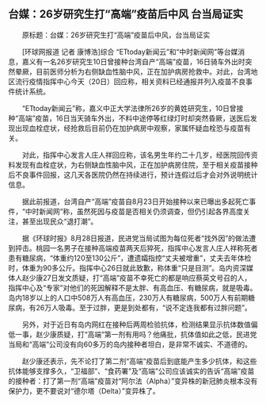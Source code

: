## 台媒：26岁研究生打“高端”疫苗后中风 台当局证实
　　原标题：台媒：26岁研究生打“高端”疫苗后中风，台当局证实

　　[环球网报道 记者 康博浩]综合 “ETtoday新闻云”和“中时新闻网”等台媒消息，嘉义有一名26岁研究生10日曾接种台湾自产“高端”疫苗，16日骑车外出时突然晕厥，目前医师分析为右侧缺血性脑中风，正在加护病房抢救中。对此，台湾地区流行疫情指挥中心今天（20日）回应称，相关资料已经通报并列入疫苗不良事件统计系统。

　　“ETtoday新闻云”称，嘉义中正大学法律所26岁的黄姓研究生，10日曾接种“高端”疫苗，16日当天骑车外出，不料中途停等红绿灯时却突然昏厥，送医后发现出现血栓症状，经抢救后目前仍在加护病房中观察，家属怀疑血栓恐与疫苗有关。

　　对此，指挥中心发言人庄人祥回应称，该名男生年约二十几岁，经医院回传资料发现有血栓症状，为右侧缺血性脑中风，正在加护病房住院，至于相关疫苗接种后不良事件回报，这几天各医院仍然在持续进行，预计连假过后才会对外说明统计信息。

　　据此前报道，台湾自产“高端”疫苗自8月23日开始接种以来已曝出多起死亡事件，“中时新闻网”称，虽然死因与疫苗是否相关仍须调查，但仍引起各界高度关注，甚至出现民众“退打潮”。

　　据《环球时报》8月28日报道，民进党当局试图为每位死者“找外因”的做法遭到抨击。桃园一名男子在接种高端疫苗两天后猝死，指挥中心发言人庄人祥称死者患有糖尿病，“体重约120至130公斤”，遭遗孀指控“丈夫被增重”，丈夫去年体检时，体重为90多公斤。指挥中心26日就此致歉，称体重“只是目测”。岛内资深媒体人赵少康27日发文质疑，打“高端”疫苗不幸死亡的都是响应蔡英文号召的人，指挥中心及“专家”对他们的死因解释不是太胖、有高血压、有糖尿病，就是吸毒。岛内18岁以上的人口中508万人有高血压，230万人有糖尿病，500万人有前期糖尿病，有26万人吸毒。至于过胖，更是到处都有，“说不定连我都有过胖问题”。

　　另外，对于近日有岛内网红在接种后两周检验抗体，检测结果显示抗体数值偏低一事，赵少康质疑，打“高端”第一剂有用吗？他痛批，抗体值如此之低，民进党当局和“高端”公司没有向60多万的岛内接种者坦白，是非常不诚实、不道德的。

　　赵少康还表示，先不论打了第二剂“高端”疫苗后到底能产生多少抗体，和这些抗体能够支撑多久，“卫福部”、“食药署”及“高端”公司应该诚实的告诉“高端”疫苗的接种者：打了第一剂“高端”疫苗对“阿尔法（Alpha）”变异株的新冠肺炎根本没有保护力，更不要说对“德尔塔（Delta）”变异株了。

